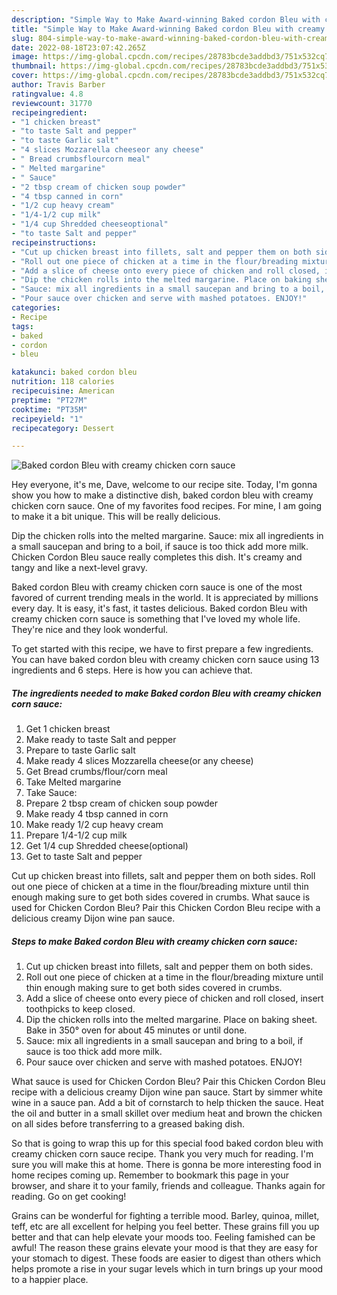 ```yaml
---
description: "Simple Way to Make Award-winning Baked cordon Bleu with creamy chicken corn sauce"
title: "Simple Way to Make Award-winning Baked cordon Bleu with creamy chicken corn sauce"
slug: 804-simple-way-to-make-award-winning-baked-cordon-bleu-with-creamy-chicken-corn-sauce
date: 2022-08-18T23:07:42.265Z
image: https://img-global.cpcdn.com/recipes/28783bcde3addbd3/751x532cq70/baked-cordon-bleu-with-creamy-chicken-corn-sauce-recipe-main-photo.jpg
thumbnail: https://img-global.cpcdn.com/recipes/28783bcde3addbd3/751x532cq70/baked-cordon-bleu-with-creamy-chicken-corn-sauce-recipe-main-photo.jpg
cover: https://img-global.cpcdn.com/recipes/28783bcde3addbd3/751x532cq70/baked-cordon-bleu-with-creamy-chicken-corn-sauce-recipe-main-photo.jpg
author: Travis Barber
ratingvalue: 4.8
reviewcount: 31770
recipeingredient:
- "1 chicken breast"
- "to taste Salt and pepper"
- "to taste Garlic salt"
- "4 slices Mozzarella cheeseor any cheese"
- " Bread crumbsflourcorn meal"
- " Melted margarine"
- " Sauce"
- "2 tbsp cream of chicken soup powder"
- "4 tbsp canned in corn"
- "1/2 cup heavy cream"
- "1/4-1/2 cup milk"
- "1/4 cup Shredded cheeseoptional"
- "to taste Salt and pepper"
recipeinstructions:
- "Cut up chicken breast into fillets, salt and pepper them on both sides."
- "Roll out one piece of chicken at a time in the flour/breading mixture until thin enough making sure to get both sides covered in crumbs."
- "Add a slice of cheese onto every piece of chicken and roll closed, insert toothpicks to keep closed."
- "Dip the chicken rolls into the melted margarine. Place on baking sheet. Bake in 350° oven for about 45 minutes or until done."
- "Sauce: mix all ingredients in a small saucepan and bring to a boil, if sauce is too thick add more milk."
- "Pour sauce over chicken and serve with mashed potatoes. ENJOY!"
categories:
- Recipe
tags:
- baked
- cordon
- bleu

katakunci: baked cordon bleu 
nutrition: 118 calories
recipecuisine: American
preptime: "PT27M"
cooktime: "PT35M"
recipeyield: "1"
recipecategory: Dessert

---
```



![Baked cordon Bleu with creamy chicken corn sauce](https://img-global.cpcdn.com/recipes/28783bcde3addbd3/751x532cq70/baked-cordon-bleu-with-creamy-chicken-corn-sauce-recipe-main-photo.jpg)

Hey everyone, it's me, Dave, welcome to our recipe site. Today, I'm gonna show you how to make a distinctive dish, baked cordon bleu with creamy chicken corn sauce. One of my favorites food recipes. For mine, I am going to make it a bit unique. This will be really delicious.

Dip the chicken rolls into the melted margarine. Sauce: mix all ingredients in a small saucepan and bring to a boil, if sauce is too thick add more milk. Chicken Cordon Bleu sauce really completes this dish. It&#39;s creamy and tangy and like a next-level gravy.

Baked cordon Bleu with creamy chicken corn sauce is one of the most favored of current trending meals in the world. It is appreciated by millions every day. It is easy, it's fast, it tastes delicious. Baked cordon Bleu with creamy chicken corn sauce is something that I've loved my whole life. They're nice and they look wonderful.


To get started with this recipe, we have to first prepare a few ingredients. You can have baked cordon bleu with creamy chicken corn sauce using 13 ingredients and 6 steps. Here is how you can achieve that.

<!--inarticleads1-->

##### The ingredients needed to make Baked cordon Bleu with creamy chicken corn sauce:

1. Get 1 chicken breast
1. Make ready to taste Salt and pepper
1. Prepare to taste Garlic salt
1. Make ready 4 slices Mozzarella cheese(or any cheese)
1. Get  Bread crumbs/flour/corn meal
1. Take  Melted margarine
1. Take  Sauce:
1. Prepare 2 tbsp cream of chicken soup powder
1. Make ready 4 tbsp canned in corn
1. Make ready 1/2 cup heavy cream
1. Prepare 1/4-1/2 cup milk
1. Get 1/4 cup Shredded cheese(optional)
1. Get to taste Salt and pepper


Cut up chicken breast into fillets, salt and pepper them on both sides. Roll out one piece of chicken at a time in the flour/breading mixture until thin enough making sure to get both sides covered in crumbs. What sauce is used for Chicken Cordon Bleu? Pair this Chicken Cordon Bleu recipe with a delicious creamy Dijon wine pan sauce. 

<!--inarticleads2-->

##### Steps to make Baked cordon Bleu with creamy chicken corn sauce:

1. Cut up chicken breast into fillets, salt and pepper them on both sides.
1. Roll out one piece of chicken at a time in the flour/breading mixture until thin enough making sure to get both sides covered in crumbs.
1. Add a slice of cheese onto every piece of chicken and roll closed, insert toothpicks to keep closed.
1. Dip the chicken rolls into the melted margarine. Place on baking sheet. Bake in 350° oven for about 45 minutes or until done.
1. Sauce: mix all ingredients in a small saucepan and bring to a boil, if sauce is too thick add more milk.
1. Pour sauce over chicken and serve with mashed potatoes. ENJOY!


What sauce is used for Chicken Cordon Bleu? Pair this Chicken Cordon Bleu recipe with a delicious creamy Dijon wine pan sauce. Start by simmer white wine in a sauce pan. Add a bit of cornstarch to help thicken the sauce. Heat the oil and butter in a small skillet over medium heat and brown the chicken on all sides before transferring to a greased baking dish. 

So that is going to wrap this up for this special food baked cordon bleu with creamy chicken corn sauce recipe. Thank you very much for reading. I'm sure you will make this at home. There is gonna be more interesting food in home recipes coming up. Remember to bookmark this page in your browser, and share it to your family, friends and colleague. Thanks again for reading. Go on get cooking!

Grains can be wonderful for fighting a terrible mood. Barley, quinoa, millet, teff, etc are all excellent for helping you feel better. These grains fill you up better and that can help elevate your moods too. Feeling famished can be awful! The reason these grains elevate your mood is that they are easy for your stomach to digest. These foods are easier to digest than others which helps promote a rise in your sugar levels which in turn brings up your mood to a happier place.
